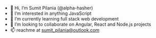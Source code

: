 - 👋 Hi, I’m Sumit Pilania (@alpha-hasher)
- 👀 I’m interested in anything JavaScript
- 🌱 I’m currently learning full stack web development
- 💞️ I’m looking to collaborate on Angular, React and Node.js projects
- 📫 reachme at sumit_pilania@outlook.com

<!---
alpha-hasher/alpha-hasher is a ✨ special ✨ repository because its `README.md` (this file) appears on your GitHub profile.
You can click the Preview link to take a look at your changes.
--->
